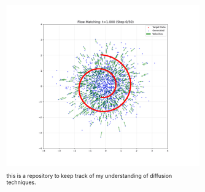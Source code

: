 ![Demo](notebooks/flow_matching_animation.gif) 

this is a repository to keep track of my understanding of diffusion techniques.
